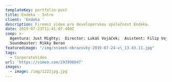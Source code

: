 ```yaml
---
templateKey: portfolio-post
title: Endeka - Intro
client: 'Endeka '
description: Firemní video pro developerskou společnost Endeka.
date: 2019-07-23T11:41:07.480Z
coop: >-
  Agentura: Just Mighty;  Director: Lukáš Vojáček;  Asistent: Filip Vojáček; 
  Soundmaster: Rikky Beran
featuredimage: "/img/snímek-obrazovky-2019-07-24-v\_13.43.11.jpg"
tags:
  - CorporateVideo
url: 'https://vimeo.com/297990047'
images:
  - image: /img/1222jpg.jpg
---
```


